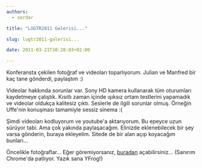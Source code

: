 ```yaml
---
authors:
  - serdar

title: "LUGTR2011 Galerisi..."

slug: lugtr2011-galerisi...

date: 2011-03-21T10:28:03+02:00

---
```


Konferansta çekilen fotoğraf ve videoları toparlıyorum. Julian ve Manfred bir kaç tane gönderdi, paylaştım :)

Videolar hakkında sorunlar var. Sony HD kamera kullanarak tüm oturumları kaydetmeye çalıştık. Kısıtlı zaman içinde ışıksız ortam testlerini yapamadık ve videolar oldukça kalitesiz çıktı. Seslerle de ilgili sorunlar olmuş. Örneğin Uffe'nin konuşması tamamiyle sessiz sinema :(
<!-- more -->
Şimdi videoları kodluyorum ve youtube'a aktarıyorum. Bu epeyce uzun sürüyor tabi. Ama çok yakında paylaşacağım. Elinizde eklenebilecek bir şey varsa gönderin, buraya ekleyelim. Sitede de bir alan açıp koyacağım bunları...

Öncelikle fotoğraflar... Eğer göremiyorsanız, [buradan](http://yfrog.com/gzaqd6jx) açabilirsiniz... (Sanırım Chrome'da patlıyor. Yazık sana YFrog!)

<br />
